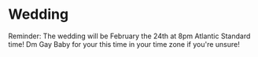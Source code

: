 # Wedding
Reminder: The wedding will be February the 24th at 8pm Atlantic Standard time! Dm Gay Baby for your this time in your time zone if you're unsure!
